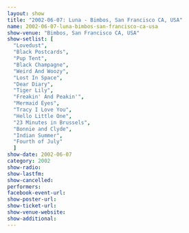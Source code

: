 ```yaml
---
layout: show
title: "2002-06-07: Luna - Bimbos, San Francisco CA, USA"
name: 2002-06-07-luna-bimbos-san-francisco-ca-usa
show-venue: "Bimbos, San Francisco CA, USA"
show-setlist: [
  "Lovedust",
  "Black Postcards",
  "Pup Tent",
  "Black Champagne",
  "Weird And Woozy",
  "Lost In Space",
  "Dear Diary",
  "Tiger Lily",
  "Freakin' And Peakin'",
  "Mermaid Eyes",
  "Tracy I Love You",
  "Hello Little One",
  "23 Minutes in Brussels",
  "Bonnie and Clyde",
  "Indian Summer",
  "Fourth of July"
  ]
show-date: 2002-06-07
category: 2002
show-radio: 
show-lastfm: 
show-cancelled: 
performers: 
facebook-event-url: 
show-poster-url: 
show-ticket-url: 
show-venue-website: 
show-additional: 
---
```


